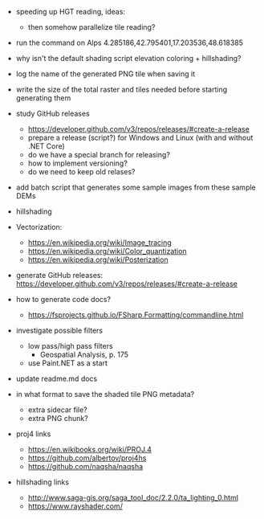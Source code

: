 ﻿- speeding up HGT reading, ideas:
    - then somehow parallelize tile reading?

- run the command on Alps
    4.285186,42.795401,17.203536,48.618385

- why isn't the default shading script elevation coloring + hillshading?
- log the name of the generated PNG tile when saving it

- write the size of the total raster and tiles needed before starting generating them
- study GitHub releases
    - https://developer.github.com/v3/repos/releases/#create-a-release
    - prepare a release (script?) for Windows and Linux (with and without .NET Core) 
    - do we have a special branch for releasing?
    - how to implement versioning?
    - do we need to keep old relases?

- add batch script that generates some sample images from these sample DEMs

- hillshading

- Vectorization: 
    - https://en.wikipedia.org/wiki/Image_tracing
    - https://en.wikipedia.org/wiki/Color_quantization
    - https://en.wikipedia.org/wiki/Posterization

- generate GitHub releases: https://developer.github.com/v3/repos/releases/#create-a-release

- how to generate code docs?
    - https://fsprojects.github.io/FSharp.Formatting/commandline.html

- investigate possible filters
    - low pass/high pass filters
        - Geospatial Analysis, p. 175
    - use Paint.NET as a start
    
- update readme.md docs

- in what format to save the shaded tile PNG metadata?  
    - extra sidecar file?
    - extra PNG chunk?

- proj4 links
    - https://en.wikibooks.org/wiki/PROJ.4
    - https://github.com/albertov/proj4hs
    - https://github.com/naqsha/naqsha
- hillshading links
    - http://www.saga-gis.org/saga_tool_doc/2.2.0/ta_lighting_0.html
    - https://www.rayshader.com/